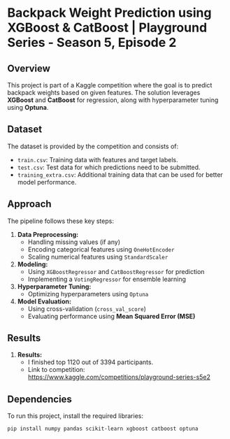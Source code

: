 # Backpack Weight Prediction using XGBoost & CatBoost | Playground Series - Season 5, Episode 2

## **Overview**
This project is part of a Kaggle competition where the goal is to predict backpack weights based on given features. The solution leverages **XGBoost** and **CatBoost** for regression, along with hyperparameter tuning using **Optuna**.

## **Dataset**
The dataset is provided by the competition and consists of:
- `train.csv`: Training data with features and target labels.
- `test.csv`: Test data for which predictions need to be submitted.
- `training_extra.csv`: Additional training data that can be used for better model performance.

## **Approach**
The pipeline follows these key steps:
1. **Data Preprocessing:**
   - Handling missing values (if any)
   - Encoding categorical features using `OneHotEncoder`
   - Scaling numerical features using `StandardScaler`
2. **Modeling:**
   - Using `XGBoostRegressor` and `CatBoostRegressor` for prediction
   - Implementing a `VotingRegressor` for ensemble learning
3. **Hyperparameter Tuning:**
   - Optimizing hyperparameters using `Optuna`
4. **Model Evaluation:**
   - Using cross-validation (`cross_val_score`)
   - Evaluating performance using **Mean Squared Error (MSE)**

## **Results**
1. **Results:**
   - I finished top 1120 out of 3394 participants.
   - Link to competition: https://www.kaggle.com/competitions/playground-series-s5e2 

## **Dependencies**
To run this project, install the required libraries:
```bash
pip install numpy pandas scikit-learn xgboost catboost optuna
